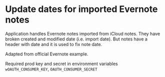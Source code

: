 # Update dates for imported Evernote notes

Application handles Evernote notes imported from iCloud notes.
They have broken created and modified date (i.e. import date).
But notes have a header with date and it is used to fix note date.

Adapted from official Evernote example.

Required prod key and secret in environment variables `wOAUTH_CONSUMER_KEY`, `OAUTH_CONSUMER_SECRET`
